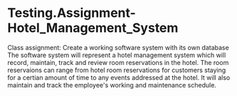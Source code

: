 # Testing.Assignment-Hotel_Management_System
Class assignment: Create a working software system with its own database
The software system will represent a hotel management system which will record, maintain, track and review room reservations in the hotel. The room reservaions can range from  hotel room reservations for customers staying for a certian amount of time to any events addressed at the hotel. It will also maintain and track the employee's working and maintenance schedule.
